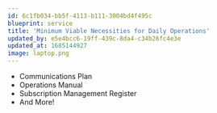 ```yaml
---
id: 6c1fb034-bb5f-4113-b111-3004bd4f495c
blueprint: service
title: 'Minimum Viable Necessities for Daily Operations'
updated_by: e5e4bcc6-19ff-439c-8da4-c34b26fc4e3e
updated_at: 1685144927
image: laptop.png
---
```

- Communications Plan
- Operations Manual
- Subscription Management Register
- And More!